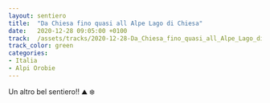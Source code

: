 ```yaml
---
layout: sentiero
title:  "Da Chiesa fino quasi all Alpe Lago di Chiesa"
date:   2020-12-28 09:05:00 +0100
track:  /assets/tracks/2020-12-28-Da_Chiesa_fino_quasi_all_Alpe_Lago_di_Chiesa.gpx
track_color: green
categories:
- Italia
- Alpi Orobie
---
```


Un altro bel sentiero!! :mountain: :snowflake: